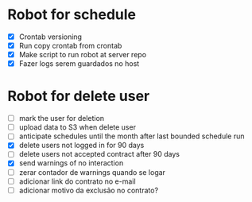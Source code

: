 # Robot for schedule
- [x] Crontab versioning
- [x] Run copy crontab from crontab
- [x] Make script to run robot at server repo
- [x] Fazer logs serem guardados no host

# Robot for delete user
- [ ] mark the user for deletion
- [ ] upload data to S3 when delete user
- [ ] anticipate schedules until the month after last bounded schedule run
- [x] delete users not logged in for 90 days
- [ ] delete users not accepted contract after 90 days
- [x] send warnings of no interaction
- [ ] zerar contador de warnings quando se logar
- [ ] adicionar link do contrato no e-mail
- [ ] adicionar motivo da exclusão no contrato?

